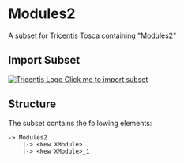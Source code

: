 # Modules2

A subset for Tricentis Tosca containing "Modules2"

## Import Subset

<a href="github-windows:https://github.com/bibliothek/awesome-subsets/raw/master/Modules2/Modules2.tsu">![Tricentis Logo](https://tricentis-com-tricentis.netdna-ssl.com/wp-content/uploads/2016/09/Tricentis-Logo-75px.png) Click me to import subset</a>

## Structure

The subset contains the following elements:

```
-> Modules2
    |-> <New XModule>
    |-> <New XModule>_1

```

